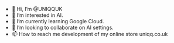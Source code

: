 - 👋 Hi, I’m @UNIQQUK
- 👀 I’m interested in AI.
- 🌱 I’m currently learning Google Cloud.
- 💞️ I’m looking to collaborate on AI settings.
- 📫 How to reach me development of my online store uniqq.co.uk
